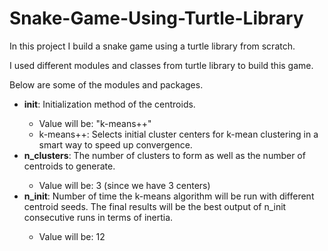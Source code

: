 # Snake-Game-Using-Turtle-Library

In this project I build a snake game using a turtle library from scratch.

I used different modules and classes from turtle library to build this game.

Below are some of the modules and packages.
<ul>
    <li> <b>init</b>: Initialization method of the centroids. </li>
    <ul>
        <li> Value will be: "k-means++" </li>
        <li> k-means++: Selects initial cluster centers for k-mean clustering in a smart way to speed up convergence.</li>
    </ul>
    <li> <b>n_clusters</b>: The number of clusters to form as well as the number of centroids to generate. </li>
    <ul> <li> Value will be: 3 (since we have 3 centers)</li> </ul>
    <li> <b>n_init</b>: Number of time the k-means algorithm will be run with different centroid seeds. The final results will be the best output of n_init consecutive runs in terms of inertia. </li>
    <ul> <li> Value will be: 12 </li> </ul>
</ul>

